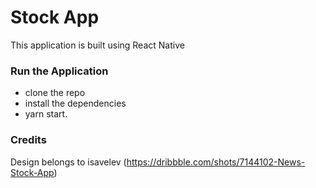 # Stock App

This application is built using React Native

### Run the Application
* clone the repo
* install the dependencies
* yarn start.

### Credits
Design belongs to isavelev (https://dribbble.com/shots/7144102-News-Stock-App)
